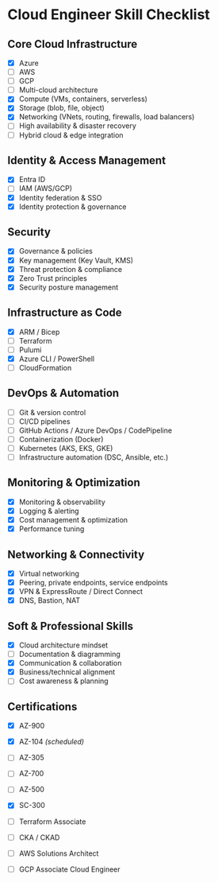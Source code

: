 # Cloud Engineer Skill Checklist

## Core Cloud Infrastructure
- [x] Azure  
- [ ] AWS  
- [ ] GCP  
- [ ] Multi-cloud architecture  
- [x] Compute (VMs, containers, serverless)  
- [x] Storage (blob, file, object)  
- [x] Networking (VNets, routing, firewalls, load balancers)  
- [ ] High availability & disaster recovery  
- [ ] Hybrid cloud & edge integration  

## Identity & Access Management
- [x] Entra ID  
- [ ] IAM (AWS/GCP)  
- [X] Identity federation & SSO  
- [X] Identity protection & governance  

## Security
- [x] Governance & policies  
- [x] Key management (Key Vault, KMS)  
- [X] Threat protection & compliance  
- [X] Zero Trust principles  
- [X] Security posture management  

## Infrastructure as Code
- [x] ARM / Bicep  
- [ ] Terraform  
- [ ] Pulumi  
- [x] Azure CLI / PowerShell  
- [ ] CloudFormation  

## DevOps & Automation
- [ ] Git & version control  
- [ ] CI/CD pipelines  
- [ ] GitHub Actions / Azure DevOps / CodePipeline  
- [ ] Containerization (Docker)  
- [ ] Kubernetes (AKS, EKS, GKE)  
- [ ] Infrastructure automation (DSC, Ansible, etc.)  

## Monitoring & Optimization
- [X] Monitoring & observability  
- [X] Logging & alerting  
- [X] Cost management & optimization  
- [X] Performance tuning  

## Networking & Connectivity
- [x] Virtual networking  
- [X] Peering, private endpoints, service endpoints  
- [X] VPN & ExpressRoute / Direct Connect  
- [X] DNS, Bastion, NAT  

## Soft & Professional Skills
- [x] Cloud architecture mindset  
- [ ] Documentation & diagramming  
- [X] Communication & collaboration  
- [X] Business/technical alignment  
- [ ] Cost awareness & planning  

## Certifications
- [x] AZ-900  
- [x] AZ-104 *(scheduled)*  
- [ ] AZ-305  
- [ ] AZ-700  
- [ ] AZ-500  
- [X] SC-300  
- [ ] Terraform Associate  
- [ ] CKA / CKAD  
- [ ] AWS Solutions Architect  
- [ ] GCP Associate Cloud Engineer  

